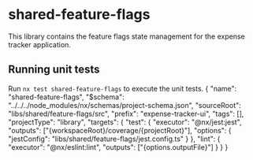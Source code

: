 # shared-feature-flags

This library contains the feature flags state management for the expense tracker application.

## Running unit tests

Run `nx test shared-feature-flags` to execute the unit tests.
{
  "name": "shared-feature-flags",
  "$schema": "../../../node_modules/nx/schemas/project-schema.json",
  "sourceRoot": "libs/shared/feature-flags/src",
  "prefix": "expense-tracker-ui",
  "tags": [],
  "projectType": "library",
  "targets": {
    "test": {
      "executor": "@nx/jest:jest",
      "outputs": ["{workspaceRoot}/coverage/{projectRoot}"],
      "options": {
        "jestConfig": "libs/shared/feature-flags/jest.config.ts"
      }
    },
    "lint": {
      "executor": "@nx/eslint:lint",
      "outputs": ["{options.outputFile}"]
    }
  }
}

